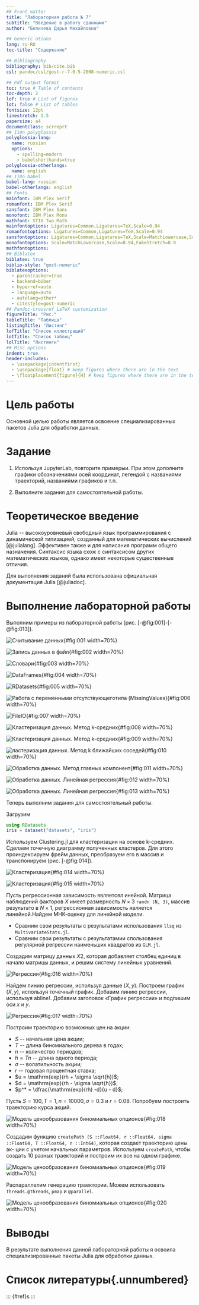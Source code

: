 ```yaml
---
## Front matter
title: "Лабораторная работа № 7"
subtitle: "Введение в работу сданными"
author: "Беличева Дарья Михайловна"

## Generic otions
lang: ru-RU
toc-title: "Содержание"

## Bibliography
bibliography: bib/cite.bib
csl: pandoc/csl/gost-r-7-0-5-2008-numeric.csl

## Pdf output format
toc: true # Table of contents
toc-depth: 2
lof: true # List of figures
lot: false # List of tables
fontsize: 12pt
linestretch: 1.5
papersize: a4
documentclass: scrreprt
## I18n polyglossia
polyglossia-lang:
  name: russian
  options:
	- spelling=modern
	- babelshorthands=true
polyglossia-otherlangs:
  name: english
## I18n babel
babel-lang: russian
babel-otherlangs: english
## Fonts
mainfont: IBM Plex Serif
romanfont: IBM Plex Serif
sansfont: IBM Plex Sans
monofont: IBM Plex Mono
mathfont: STIX Two Math
mainfontoptions: Ligatures=Common,Ligatures=TeX,Scale=0.94
romanfontoptions: Ligatures=Common,Ligatures=TeX,Scale=0.94
sansfontoptions: Ligatures=Common,Ligatures=TeX,Scale=MatchLowercase,Scale=0.94
monofontoptions: Scale=MatchLowercase,Scale=0.94,FakeStretch=0.9
mathfontoptions:
## Biblatex
biblatex: true
biblio-style: "gost-numeric"
biblatexoptions:
  - parentracker=true
  - backend=biber
  - hyperref=auto
  - language=auto
  - autolang=other*
  - citestyle=gost-numeric
## Pandoc-crossref LaTeX customization
figureTitle: "Рис."
tableTitle: "Таблица"
listingTitle: "Листинг"
lofTitle: "Список иллюстраций"
lotTitle: "Список таблиц"
lolTitle: "Листинги"
## Misc options
indent: true
header-includes:
  - \usepackage{indentfirst}
  - \usepackage{float} # keep figures where there are in the text
  - \floatplacement{figure}{H} # keep figures where there are in the text
---
```


# Цель работы

Основной целью работы является освоение специализированных пакетов Julia для обработки данных.

# Задание

1. Используя JupyterLab, повторите примерыи. При этом дополните графики
обозначениями осей координат, легендой с названиями траекторий, названиями
графиков и т.п.

2. Выполните задания для самостоятельной работы.

# Теоретическое введение

Julia -- высокоуровневый свободный язык программирования с динамической типизацией, созданный для математических вычислений [@julialang]. Эффективен также и для написания программ общего назначения. Синтаксис языка схож с синтаксисом других математических языков, однако имеет некоторые существенные отличия.

Для выполнения заданий была использована официальная документация Julia [@juliadoc].

# Выполнение лабораторной работы

Выполним примеры из лабораторной работы (рис. [-@fig:001]-[-@fig:013]).

![Считывание данных](image/1.png){#fig:001 width=70%}

![Запись данных в файл](image/2.png){#fig:002 width=70%}

![Словари](image/3.png){#fig:003 width=70%}

![DataFrames](image/4.png){#fig:004 width=70%}

![RDatasets](image/5.png){#fig:005 width=70%}

![Работа с переменными отсутствующеготипа (MissingValues)](image/6.png){#fig:006 width=70%}

![FileIO](image/7.png){#fig:007 width=70%}

![Кластеризация данных. Метод k-средних](image/8.png){#fig:008 width=70%}

![Кластеризация данных. Метод k-средних](image/9.png){#fig:009 width=70%}

![ластеризация данных. Метод k ближайших соседей](image/10.png){#fig:010 width=70%}

![Обработка данных. Метод главных компонент](image/11.png){#fig:011 width=70%}

![Обработка данных. Линейная регрессия](image/12.png){#fig:012 width=70%}

![Обработка данных. Линейная регрессия](image/13.png){#fig:013 width=70%}

Теперь выполним задания для самостоятельный работы.

Загрузим

```Julia
using RDatasets
iris = dataset("datasets", "iris")
```

Используем Clustering.jl для кластеризации на основе k-средних. Сделаем точечную диаграмму полученных кластеров. Для этого проиндексируем фрейм данных, преобразуем его
в массив и транспонируем (рис. [-@fig:014]).

![Кластеризация](image/14.png){#fig:014 width=70%}

![Кластеризация](image/15.png){#fig:015 width=70%}

Пусть регрессионная зависимость являетсял инейной. Матрица наблюдений
факторов $X$ имеет размерность $N \times 3$ `randn (N, 3)`, массив результато в $N \times 1$, регрессионная зависимость является линейной.Найдем МНК-оценку для линейной модели.

- Сравним свои результаты с результатами использования `llsq` из
`MultivariateStats.jl`.
- Сравним свои результаты с результатамии спользования регулярной регрессии наименьших квадратов из `GLM.jl`.

Cоздадим матрицу данных $X2$, которая добавляет столбец единиц в начало матрицы данных, и решим систему линейных уравнений.

![Регрессия](image/16.png){#fig:016 width=70%}

Найдем линию регрессии, используя данные $(X, y)$. Построем график $(X, y)$,
используя точечный график. Добавим линию регрессии, используя abline!. Добавим заголовок «График регрессии» и подпишим оси $x$ и $y$.

![Регрессия](image/17.png){#fig:017 width=70%}

Построим траекторию возможных цен на акции:

- $S$ -- начальная цена акции;
- $T$ -- длина биномиального дерева в годах;
- $n$ -- количество периодов;
- $h = Tn$ -- длина одного периода;
- $\sigma$ -- волатильность акции;
- $r$ -- годовая процентная ставка;
- $u = \mathrm{exp}(rh + \sigma \sqrt{h})$;
- $d = \mathrm{exp}(rh - \sigma \sqrt{h})$;
- $p^* = \dfrac{\mathrm{exp}(rh) -d}{u - d}$;


Пусть $S = 100, \, T = 1, \, n = 10000, \, \sigma = 0.3$ и $r = 0.08$. Попробуем  построить траекторию курса акций. 

![Модель ценообразования биномиальных опционов](image/18.png){#fig:018 width=70%}

Создадим функцию `createPath (S ::Float64, r ::Float64, sigma ::Float64, T ::Float64, n ::Int64)`, которая создает траекторию цены ак-
ции с учетом начальных параметров. Используем `createPath`, чтобы создать 10
разных траекторий и построим их все на одном графике.

![Модель ценообразования биномиальных опционов](image/19.png){#fig:019 width=70%}

Распараллелим генерацию траектории. Можем использовать `Threads.@threads`,
`pmap` и `@parallel`.

![Модель ценообразования биномиальных опционов](image/20.png){#fig:020 width=70%}

# Выводы

В результате выполнения данной лабораторной работы я освоила специализированные пакеты Julia для обработки данных.

# Список литературы{.unnumbered}

::: {#ref}s
:::
